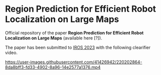 # Region Prediction for Efficient Robot Localization on Large Maps

Official repository of the paper **Region Prediction for Efficient Robot Localization on Large Maps** (available here [?]).

The paper has been submitted to [IROS 2023](https://ieee-iros.org/) with the following clearifier video.

https://user-images.githubusercontent.com/41426942/220202864-8da8bff3-fd33-4902-8a96-14e2577a1376.mp4

